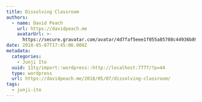 ```yaml
---
title: Dissolving Classroom
authors:
  - name: David Peach
    url: https://davidpeach.me
    avatarUrl: >-
      https://secure.gravatar.com/avatar/4d7faf5eee1f055a85788c44936b8995eaab6dfb004e7854ec747ccb272e91ee?s=96&d=mm&r=g
date: 2018-05-07T17:45:06.000Z
metadata:
  categories:
    - Junji Ito
  uuid: 11ty/import::wordpress::http://localhost:7777/?p=44
  type: wordpress
  url: https://davidpeach.me/2018/05/07/dissolving-classroom/
tags:
  - junji-ito
---
```


